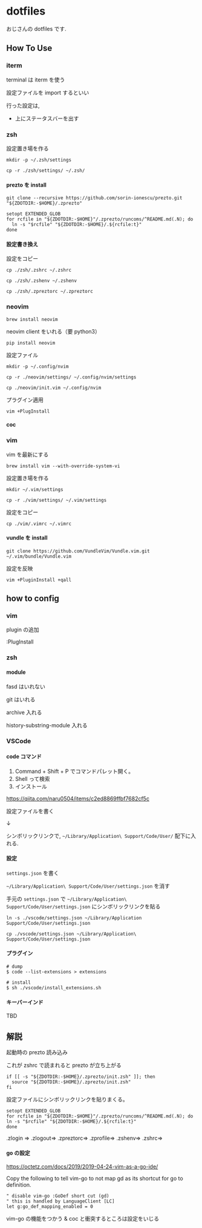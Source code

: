 # dotfiles

おじさんの dotfiles です.

## How To Use

### iterm

terminal は iterm を使う

設定ファイルを import するといい

行った設定は,

- 上にステータスバーを出す

### zsh

設定置き場を作る

```
mkdir -p ~/.zsh/settings

cp -r ./zsh/settings/ ~/.zsh/
```

#### prezto を install

```
git clone --recursive https://github.com/sorin-ionescu/prezto.git "${ZDOTDIR:-$HOME}/.zprezto"
```

```
setopt EXTENDED_GLOB
for rcfile in "${ZDOTDIR:-$HOME}"/.zprezto/runcoms/^README.md(.N); do
  ln -s "$rcfile" "${ZDOTDIR:-$HOME}/.${rcfile:t}"
done
```

#### 設定書き換え

設定をコピー

```
cp ./zsh/.zshrc ~/.zshrc

cp ./zsh/.zshenv ~/.zshenv

cp ./zsh/.zpreztorc ~/.zpreztorc
```

### neovim

```
brew install neovim
```

neovim client をいれる（要 python3）

```
pip install neovim
```

設定ファイル

```
mkdir -p ~/.config/nvim

cp -r ./neovim/settings/ ~/.config/nvim/settings

cp ./neovim/init.vim ~/.config/nvim
```

プラグイン適用

```
vim +PlugInstall
```

#### coc

### vim

vim を最新にする

```
brew install vim --with-override-system-vi
```

設定置き場を作る

```
mkdir ~/.vim/settings

cp -r ./vim/settings/ ~/.vim/settings
```

設定をコピー

```
cp ./vim/.vimrc ~/.vimrc
```

#### vundle を install

```
git clone https://github.com/VundleVim/Vundle.vim.git ~/.vim/bundle/Vundle.vim
```

設定を反映

```
vim +PluginInstall +qall
```

## how to config

### vim

plugin の追加

:PlugInstall

### zsh

#### module

fasd はいれない

git はいれる

archive 入れる

history-substring-module 入れる

### VSCode

#### code コマンド

1. Command + Shift + P でコマンドパレット開く。
2. Shell って検索
3. インストール

https://qiita.com/naru0504/items/c2ed8869ffbf7682cf5c

設定ファイルを書く

↓

シンボリックリンクで, `~/Library/Application\ Support/Code/User/` 配下に入れる.

#### 設定

`settings.json` を書く

`~/Library/Application\ Support/Code/User/settings.json` を消す

手元の `settings.json` で `~/Library/Application\ Support/Code/User/settings.json` にシンボリックリンクを貼る

```
ln -s ./vscode/settings.json ~/Library/Application Support/Code/User/settings.json
```

```
cp ./vscode/settings.json ~/Library/Application\ Support/Code/User/settings.json
```

#### プラグイン

```
# dump
$ code --list-extensions > extensions

# install
$ sh ./vscode/install_extensions.sh
```

#### キーバーインド

TBD

## 解説

起動時の prezto 読み込み

これが zshrc で読まれると prezto が立ち上がる

```
if [[ -s "${ZDOTDIR:-$HOME}/.zprezto/init.zsh" ]]; then
  source "${ZDOTDIR:-$HOME}/.zprezto/init.zsh"
fi
```

設定ファイルにシンボリックリンクを貼りまくる。

```
setopt EXTENDED_GLOB
for rcfile in "${ZDOTDIR:-$HOME}"/.zprezto/runcoms/^README.md(.N); do
ln -s "$rcfile" "${ZDOTDIR:-$HOME}/.${rcfile:t}"
done
```

.zlogin =>
.zlogout=>
.zpreztorc=>
.zprofile=>
.zshenv=>
.zshrc=>

#### go の設定

https://octetz.com/docs/2019/2019-04-24-vim-as-a-go-ide/

Copy the following to tell vim-go to not map gd as its shortcut for go to definition.

```
" disable vim-go :GoDef short cut (gd)
" this is handled by LanguageClient [LC]
let g:go_def_mapping_enabled = 0
```

vim-go の機能をつかう & coc と衝突するところは設定をいじる
